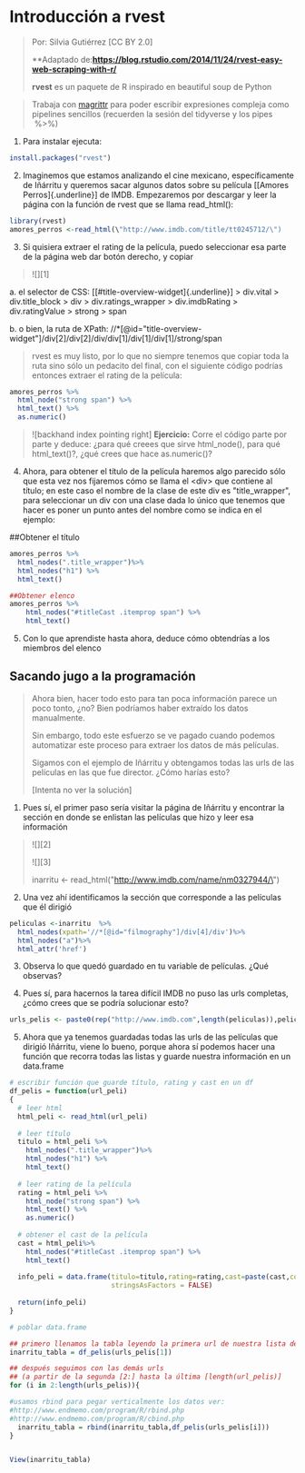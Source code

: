 Introducción a rvest
====================

> Por: Silvia Gutiérrez \[CC BY 2.0\]
>
> **Adaptado de:**https://blog.rstudio.com/2014/11/24/rvest-easy-web-scraping-with-r/**
>
> **rvest** es un paquete de R inspirado en beautiful soup de Python

> Trabaja con [magrittr](https://cran.r-project.org/web/packages/magrittr/vignettes/magrittr.html) para poder escribir expresiones
> compleja como pipelines sencillos (recuerden la sesión del tidyverse y
> los pipes  %\>%)

1.  Para instalar ejecuta:

```r
install.packages("rvest")
```

2.  Imaginemos que estamos analizando el cine mexicano, específicamente
    de Iñárritu y queremos sacar algunos datos sobre su película
    [[Amores Perros]{.underline}] de IMDB. Empezaremos por descargar y
    leer la página con la función de rvest que se llama read\_html():

```r
library(rvest)
amores_perros <-read_html(\"http://www.imdb.com/title/tt0245712/\")
```

3.  Si quisiera extraer el rating de la película, puedo seleccionar esa
    parte de la página web dar botón derecho, y copiar 

> ![][1]

a.  el selector de CSS: [[\#title-overview-widget]{.underline}] \>
    div.vital \> div.title\_block \> div \> div.ratings\_wrapper \>
    div.imdbRating \> div.ratingValue \> strong \> span

b.  o bien, la ruta de XPath:
    //\*\[\@id=\"title-overview-widget\"\]/div\[2\]/div\[2\]/div/div\[1\]/div\[1\]/div\[1\]/strong/span

> rvest es muy listo, por lo que no siempre tenemos que copiar toda la
> ruta sino sólo un pedacito del final, con el siguiente código podrías
> entonces extraer el rating de la película:

```r
amores_perros %>%
  html_node("strong span") %>%
  html_text() %>%
  as.numeric()
```

> ![backhand index pointing right] **Ejercicio:** Corre el código parte
> por parte y deduce: ¿para qué creees que sirve html\_node(), para qué
> html\_text()?, ¿qué crees que hace as.numeric()?

4.  Ahora, para obtener el título de la película haremos algo parecido
    sólo que esta vez nos fijaremos cómo se llama el \<div\> que
    contiene al título; en este caso el nombre de la clase de este div
    es "title\_wrapper", para seleccionar un div con una clase dada lo
    único que tenemos que hacer es poner un punto antes del nombre como
    se indica en el ejemplo:

##Obtener el título
```r  
amores_perros %>%
  html_nodes(".title_wrapper")%>%
  html_nodes("h1") %>%
  html_text()

##Obtener elenco
amores_perros %>%
    html_nodes("#titleCast .itemprop span") %>%
    html_text()
```

5.  Con lo que aprendiste hasta ahora, deduce cómo obtendrías a los
    miembros del elenco

Sacando jugo a la programación
------------------------------

> Ahora bien, hacer todo esto para tan poca información parece un poco
> tonto, ¿no? Bien podríamos haber extraído los datos manualmente.
>
> Sin embargo, todo este esfuerzo se ve pagado cuando podemos
> automatizar este proceso para extraer los datos de más películas.
>
> Sigamos con el ejemplo de Iñárritu y obtengamos todas las urls de las
> películas en las que fue director. ¿Cómo harías esto?
>
> \[Intenta no ver la solución\]

1.  Pues sí, el primer paso sería visitar la página de Iñárritu y
    encontrar la sección en donde se enlistan las películas que hizo y
    leer esa información

> ![][2]
>
> ![][3]
>
> inarritu \<- read\_html(\"http://www.imdb.com/name/nm0327944/\")

2.  Una vez ahí identificamos la sección que corresponde a las películas
    que él dirigió

```r  
peliculas <-inarritu  %>%
  html_nodes(xpath='//*[@id="filmography"]/div[4]/div')%>%
  html_nodes("a")%>% 
  html_attr('href')
```

3.  Observa lo que quedó guardado en tu variable de películas. ¿Qué
    observas?

4.  Pues sí, para hacernos la tarea difícil IMDB no puso las urls
    completas, ¿cómo crees que se podría solucionar esto?

```r  
urls_pelis <- paste0(rep("http://www.imdb.com",length(peliculas)),peliculas)
```

5.  Ahora que ya tenemos guardadas todas las urls de las películas que
    dirigió Iñárritu, viene lo bueno, porque ahora sí podemos hacer una
    función que recorra todas las listas y guarde nuestra información en
    un data.frame


```r  
# escribir función que guarde título, rating y cast en un df
df_pelis = function(url_peli)
{
  # leer html 
  html_peli <- read_html(url_peli)
  
  # leer título
  titulo = html_peli %>%
    html_nodes(".title_wrapper")%>%
    html_nodes("h1") %>%
    html_text()
  
  # leer rating de la película
  rating = html_peli %>%
    html_node("strong span") %>%
    html_text() %>%
    as.numeric()
  
  # obtener el cast de la película
  cast = html_peli%>%
    html_nodes("#titleCast .itemprop span") %>%
    html_text()
  
  info_peli = data.frame(titulo=titulo,rating=rating,cast=paste(cast,collapse=","),
                         stringsAsFactors = FALSE)
  
  return(info_peli)
}

# poblar data.frame

## primero llenamos la tabla leyendo la primera url de nuestra lista de películas (urls_pelis[1]
inarritu_tabla = df_pelis(urls_pelis[1])

## después seguimos con las demás urls 
## (a partir de la segunda [2:] hasta la última [length(url_pelis)]
for (i in 2:length(urls_pelis)){

#usamos rbind para pegar verticalmente los datos ver:
#http://www.endmemo.com/program/R/rbind.php
#http://www.endmemo.com/program/R/cbind.php
  inarritu_tabla = rbind(inarritu_tabla,df_pelis(urls_pelis[i]))
}


View(inarritu_tabla)
```
